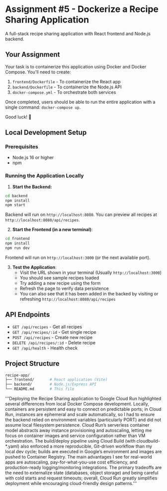 # Assignment #5 - Dockerize a Recipe Sharing Application

A full-stack recipe sharing application with React frontend and Node.js backend.

## Your Assignment
Your task is to containerize this application using Docker and Docker Compose. You'll need to create:
1. `frontend/Dockerfile` - To containerize the React app
2. `backend/Dockerfile` - To containerize the Node.js API
3. `docker-compose.yml` - To orchestrate both services

Once completed, users should be able to run the entire application with a single command: `docker-compose up`.

Good luck! 🚀

## Local Development Setup

### Prerequisites
- Node.js 16 or higher
- npm

### Running the Application Locally

1. **Start the Backend:**
```bash
cd backend
npm install
npm start
```
Backend will run on `http://localhost:8080`. You can preview all recipes at `http://localhost:8080/api/recipes`.

2. **Start the Frontend (in a new terminal)**:
```bash
cd frontend
npm install
npm run dev
```
Frontend will run on `http://localhost:3000` (or the next available port).

3. **Test the Application**:
    - Visit the URL shown in your terminal (Usually `http://localhost:3000`)
    - You should see sample recipes loaded
    - Try adding a new recipe using the form
    - Refresh the page to verify data persistence
    - You can also see that it has been added in the backed by visiting or refreshing `http://localhost:8080/api/recipes`

## API Endpoints
- `GET /api/recipes` - Get all recipes
- `GET /api/recipes/:id` - Get single recipe
- `POST /api/recipes` - Create new recipe
- `DELETE /api/recipes/:id` - Delete recipe
- `GET /api/health` - Health check

## Project Structure
```bash
recipe-app/
├── frontend/       # React application (Vite)
├── backend/        # Node.js/Express API
└── README.md       # This file
```

'''Deploying the Recipe Sharing application to Google Cloud Run highlighted several differences from local Docker Compose development. Locally, containers are persistent and easy to connect on predictable ports; in Cloud Run, instances are ephemeral and scale automatically, so I had to ensure the backend relied on environment variables (particularly PORT) and did not assume local filesystem persistence. Cloud Run’s serverless container model abstracts away instance provisioning and autoscaling, letting me focus on container images and service configuration rather than VM orchestration. The build/deploy pipeline using Cloud Build (with cloudbuild-*.yaml) also enforced a more reproducible, Git-driven workflow than my local dev cycle; builds are executed in Google’s environment and images are pushed to Container Registry. The main advantages I see for real-world apps are autoscaling, pay-for-what-you-use cost efficiency, and production-ready logging/monitoring integrations. The primary tradeoffs are the need to externalize state (databases, object storage) and being careful with cold starts and request timeouts; overall, Cloud Run greatly simplifies deployment while encouraging cloud-friendly design patterns.'''
